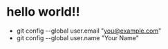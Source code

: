 # hello world!!  
* git config --global user.email "you@example.com"  
* git config --global user.name "Your Name"

